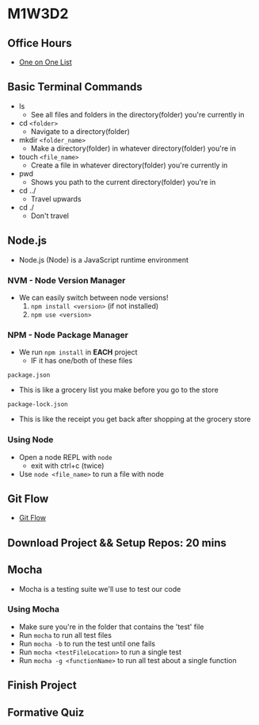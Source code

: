 # M1W3D2

## Office Hours

- [One on One List]

## Basic Terminal Commands

- ls
  - See all files and folders in the directory(folder) you're currently in
- cd `<folder>`
  - Navigate to a directory(folder)
- mkdir `<folder_name>`
  - Make a directory(folder) in whatever directory(folder) you're in
- touch `<file_name>`
  - Create a file in whatever directory(folder) you're currently in
- pwd
  - Shows you path to the current directory(folder) you're in
- cd ../
  - Travel upwards
- cd ./
  - Don't travel

## Node.js

- Node.js (Node) is a JavaScript runtime environment

### NVM - Node Version Manager

- We can easily switch between node versions!
  1. `npm install <version>` (if not installed)
  2. `npm use <version>`

### NPM - Node Package Manager

- We run `npm install` in __EACH__ project
  - IF it has one/both of these files

`package.json`

- This is like a grocery list you make before you go to the store

`package-lock.json`

- This is like the receipt you get back after shopping at the grocery store

### Using Node

- Open a node REPL with `node`
  - exit with ctrl+c (twice)
- Use `node <file_name>` to run a file with node

## Git Flow

- [Git Flow]

## Download Project && Setup Repos: 20 mins

## Mocha

- Mocha is a testing suite we'll use to test our code

### Using Mocha

- Make sure you're in the folder that contains the 'test' file
- Run `mocha` to run all test files
- Run `mocha -b` to run the test until one fails
- Run `mocha <testFileLocation>` to run a single test
- Run `mocha -g <functionName>` to run all test about a single function

[Git Flow]: gitflow/README.md
[One on One List]: https://docs.google.com/spreadsheets/d/12_NDRZO4QSZ6fMdlDj3uEn3tZ18_U1t1fqEZXxWHk3A/edit#gid=1323684749

## Finish Project

## Formative Quiz
